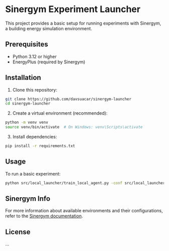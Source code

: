 # Sinergym Experiment Launcher

This project provides a basic setup for running experiments with Sinergym, a building energy simulation environment.

## Prerequisites

- Python 3.12 or higher
- EnergyPlus (required by Sinergym)

## Installation

1. Clone this repository:
```bash
git clone https://github.com/davsuacar/sinergym-launcher
cd sinergym-launcher
```

2. Create a virtual environment (recommended):
```bash
python -m venv venv
source venv/bin/activate  # On Windows: venv\Scripts\activate
```

3. Install dependencies:
```bash
pip install -r requirements.txt
```

## Usage

To run a basic experiment:

```bash
python src/local_launcher/train_local_agent.py -conf src/local_launcher/local_launcher_config/train_agent_PPO.yml
```

## Sinergym Info

For more information about available environments and their configurations, refer to the [Sinergym documentation](https://ugr-sail.github.io/sinergym/compilation/main/pages/environments.html).

## License

...